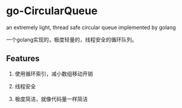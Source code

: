 # go-CircularQueue

an extremely light, thread safe circular queue implemented by golang

一个golang实现的，极度轻量的，线程安全的循环队列。

## Features

1. 使用循环索引，减小数组移动开销

2. 线程安全

3. 极度简洁，就像代码量一样简洁
